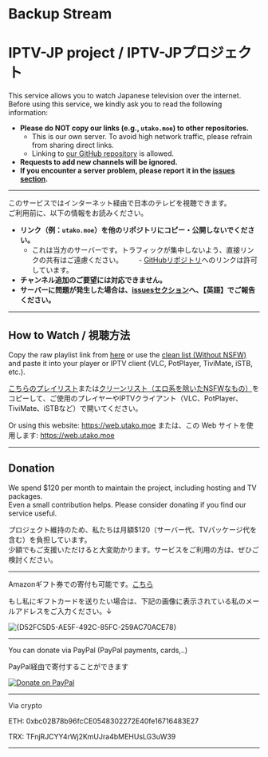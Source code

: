 # Backup Stream

# IPTV-JP project / IPTV-JPプロジェクト

This service allows you to watch Japanese television over the internet.  
Before using this service, we kindly ask you to read the following information:

- **Please do NOT copy our links (e.g., `utako.moe`) to other repositories.**
  - This is our own server. To avoid high network traffic, please refrain from sharing direct links.
  - Linking to [our GitHub repository](https://github.com/luongz/iptv-jp) is allowed.
- **Requests to add new channels will be ignored.**
- **If you encounter a server problem, please report it in the [issues section](https://github.com/luongz/iptv-jp/issues/148).**

---

このサービスではインターネット経由で日本のテレビを視聴できます。  
ご利用前に、以下の情報をお読みください。

- **リンク（例：`utako.moe`）を他のリポジトリにコピー・公開しないでください。**
  - これは当方のサーバーです。トラフィックが集中しないよう、直接リンクの共有はご遠慮ください。
　　- [GitHubリポジトリ](https://github.com/luongz/iptv-jp)へのリンクは許可しています。
- **チャンネル追加のご要望には対応できません。**
- **サーバーに問題が発生した場合は、[issuesセクション](https://github.com/luongz/iptv-jp/issues/148)へ、【英語】でご報告ください。**

---

## How to Watch / 視聴方法

Copy the raw playlist link from [here](https://raw.githubusercontent.com/luongz/iptv-jp/refs/heads/main/jp.m3u) or use the [clean list (Without NSFW)](https://raw.githubusercontent.com/luongz/iptv-jp/refs/heads/main/jp_clean.m3u) and paste it into your player or IPTV client (VLC, PotPlayer, TiviMate, iSTB, etc.).

[こちらのプレイリスト](https://raw.githubusercontent.com/luongz/iptv-jp/refs/heads/main/jp.m3u)または[クリーンリスト（エロ系を除いたNSFWなもの）](https://raw.githubusercontent.com/luongz/iptv-jp/refs/heads/main/jp_clean.m3u)をコピーして、ご使用のプレイヤーやIPTVクライアント（VLC、PotPlayer、TiviMate、iSTBなど）で開いてください。

Or using this website: https://web.utako.moe
または、この Web サイトを使用します: https://web.utako.moe

---

## Donation

We spend $120 per month to maintain the project, including hosting and TV packages.  
Even a small contribution helps. Please consider donating if you find our service useful.

プロジェクト維持のため、私たちは月額$120（サーバー代、TVパッケージ代を含む）を負担しています。  
少額でもご支援いただけると大変助かります。サービスをご利用の方は、ぜひご検討ください。

---

Amazonギフト券での寄付も可能です。[こちら](https://www.amazon.co.jp/gp/product/B004N3APGO?th=1)

もし私にギフトカードを送りたい場合は、下記の画像に表示されている私のメールアドレスをご入力ください。↓

![{D52FC5D5-AE5F-492C-85FC-259AC70ACE78}](https://github.com/user-attachments/assets/eaeeae28-7b27-44c6-a0d8-f6df68a9f925)

---

You can donate via PayPal (PayPal payments, cards,..)

PayPal経由で寄付することができます

[![Donate on PayPal](https://villageatithaca.org/wp-content/uploads/2020/03/paypal-donate-button.png)](http://paypal.me/Tieptran1970)


---

Via crypto

ETH: 0xbc02B78b96fcCE0548302272E40fe16716483E27

TRX: TFnjRJCYY4rWj2KmUJra4bMEHUsLG3uW39

----
